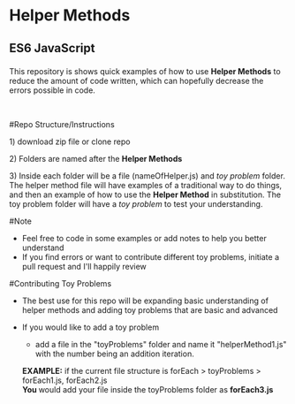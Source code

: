 <h1>Helper Methods</h1>
<h2><p>ES6 JavaScript</p></h2>

<p>
This repository is shows quick examples of how to use <strong>Helper Methods</strong> to reduce the amount of code written,
which can hopefully decrease the errors possible in code. 
</p>

<br>

#Repo Structure/Instructions

<p>1) download zip file or clone repo</p>
<p>2) Folders are named after the <strong>Helper Methods</strong></p>
<p>3) Inside each folder will be a file (nameOfHelper.js) and <em>toy problem</em> folder. The helper method file will have examples of a traditional way to do things, and then an example of how to use the <strong>Helper Method</strong> in substitution.
The toy problem folder will have a <em>toy problem</em> to test your understanding.
</p>

#Note
* Feel free to code in some examples or add notes to help you better understand <br>
* If you find errors or want to contribute different toy problems,  initiate a pull request and I'll happily review

#Contributing Toy Problems 
* The best use for this repo will be expanding basic understanding of helper methods and adding toy problems that are basic and advanced 
* If you would like to add a toy problem  
  - add a file in the "toyProblems" folder and name it "helperMethod1.js" with the number being an addition iteration.
  
  <strong>EXAMPLE:</strong> if the current file structure is forEach > toyProblems > forEach1.js, forEach2.js <br>
  <strong> You </strong> would add your file inside the toyProblems folder as <strong>forEach3.js</strong>
  
  
